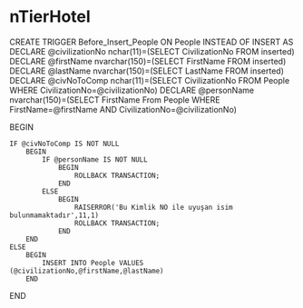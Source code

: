 # nTierHotel

CREATE TRIGGER Before_Insert_People ON People
INSTEAD OF INSERT
AS
DECLARE @civilizationNo nchar(11)=(SELECT CivilizationNo FROM inserted)
DECLARE @firstName nvarchar(150)=(SELECT FirstName FROM inserted)
DECLARE @lastName nvarchar(150)=(SELECT LastName FROM inserted)
DECLARE @civNoToComp nchar(11)=(SELECT CivilizationNo FROM People WHERE CivilizationNo=@civilizationNo)
DECLARE @personName nvarchar(150)=(SELECT FirstName From People WHERE FirstName=@firstName AND CivilizationNo=@civilizationNo)


BEGIN

	IF @civNoToComp IS NOT NULL
		BEGIN
			IF @personName IS NOT NULL
				BEGIN
					ROLLBACK TRANSACTION;
				END
			ELSE
				BEGIN
					RAISERROR('Bu Kimlik NO ile uyuşan isim bulunmamaktadır',11,1)
					ROLLBACK TRANSACTION;
				END
		END
	ELSE
		BEGIN
			INSERT INTO People VALUES (@civilizationNo,@firstName,@lastName)
		END

END

